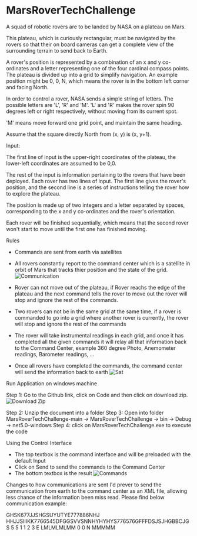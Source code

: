 # MarsRoverTechChallenge 

A squad of robotic rovers are to be landed by NASA on a plateau on Mars.

This plateau, which is curiously rectangular, must be navigated by the rovers so that their on board cameras can get a complete view of the surrounding terrain to send back to Earth.

A rover's position is represented by a combination of an x and y co-ordinates and a letter representing one of the four cardinal compass points. The plateau is divided up into a grid to simplify navigation. An example position might be 0, 0, N, which means the rover is in the bottom left corner and facing North.

In order to control a rover, NASA sends a simple string of letters. The possible letters are 'L', 'R' and 'M'. 'L' and 'R' makes the rover spin 90 degrees left or right respectively, without moving from its current spot.

'M' means move forward one grid point, and maintain the same heading.

Assume that the square directly North from (x, y) is (x, y+1).

Input:

The first line of input is the upper-right coordinates of the plateau, the lower-left coordinates are assumed to be 0,0.

The rest of the input is information pertaining to the rovers that have been deployed. Each rover has two lines of input. The first line gives the rover's position, and the second line is a series of instructions telling the rover how to explore the plateau.

The position is made up of two integers and a letter separated by spaces, corresponding to the x and y co-ordinates and the rover's orientation.

Each rover will be finished sequentially, which means that the second rover won't start to move until the first one has finished moving.

Rules
* Commands are sent from earth via satellites
* All rovers constantly report to the command center which is a satellite in orbit of Mars that tracks thier position and the state of the grid.
![Communication](https://user-images.githubusercontent.com/79660088/134823709-b18da344-b545-4968-958a-16582113e4ab.PNG)

* Rover can not move out of the plateau, if Rover reachs the edge of the plateau and the next command tells the rover to move out the rover will stop and ignore the rest of the commands.
* Two rovers can not be in the same grid at the same time, if a rover is commanded to go into a grid where another rover is currently, the rover will stop and ignore the rest of the commands
* The rover will take instrumental readings in each grid, and once it has completed all the given commands it will relay all that information back to the Command Center, example
360 degree Photo, Anemometer readings, Barometer readings, ...
* Once all rovers have completed the commands, the command center will send the information back to earth
![Sat](https://user-images.githubusercontent.com/79660088/134824075-5d98fe6a-1fbd-4817-824a-e43cc49be111.PNG)

Run Application on windows machine

Step 1: Go to the Github link, click on Code and then click on download zip.
![Download Zip](https://user-images.githubusercontent.com/79660088/134824813-188a69e8-c29a-4dda-90fb-14ebde1460b9.PNG)

Step 2: Unzip the document into a folder
Step 3: Open into folder MarsRoverTechChallenge-main -> MarsRoverTechChallenge -> bin -> Debug -> net5.0-windows
Step 4: click on MarsRoverTechChallenge.exe to execute the code

Using the Control Interface
* The top textbox is the command interface and will be preloaded with the default Input
* Click on Send to send the commands to the Command Center
* The bottom textbox is the result 
![Commands](https://user-images.githubusercontent.com/79660088/134825089-6d8472b5-fb2a-4550-a2c9-cbee1db83196.PNG)

Changes to how communications are sent
I'd prever to send the communication from earth to the command center as an XML file, allowing less chance of the information been miss read.
Please find below communication example:

<CommandCenter>
  <Security>
	<Key>GHSK677JJSHGSUYUTYE777886NHJ</Key>
	<Secret>HHJJSIIIKK7766545DFGGSVVSNNHYHYHYS776576GFFFDSJSJHGBBCJGS</Secret>
  </Security>
  <Grid>
	<Size>
		<x>5</x>
		<y>5</y>
	</Size>
	<RestrictedGrids> 
		<Coordinates>
			<Coordinate>
				<x>1</x>
				<y>1</y>
			</Coordinate>
		</Coordinates>
	</RestrictedGrids>
  </Grid> 
  <Rovers>
	  <Rover>
      <x>2</x>
      <y>3</y>
		  <Direction>E</Direction>
		  <Commands>LMLMLMLMM</Commands>
	  </Rover>
	  <Rover>
      <x>0</x>
      <y>0</y>
      <Direction>N</Direction>
      <Commands>MMMMM</Commands>
	  </Rover>
  </Rovers>  
</CommandCenter>
